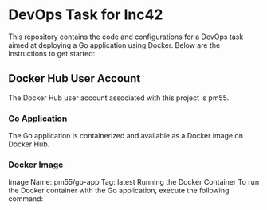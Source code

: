 # DevOps Task for Inc42


This repository contains the code and configurations for a DevOps task aimed at deploying a Go application using Docker. Below are the instructions to get started:

## Docker Hub User Account
The Docker Hub user account associated with this project is pm55.

### Go Application
The Go application is containerized and available as a Docker image on Docker Hub.

### Docker Image
Image Name: pm55/go-app
Tag: latest
Running the Docker Container
To run the Docker container with the Go application, execute the following command:
